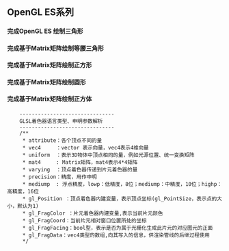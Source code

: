 ## OpenGL ES系列
#### 完成OpenGL ES 绘制三角形
#### 完成基于Matrix矩阵绘制等腰三角形
#### 完成基于Matrix矩阵绘制正方形
#### 完成基于Matrix矩阵绘制圆形
#### 完成基于Matrix矩阵绘制正方体
```
    -------------------------------
    GLSL着色器语言类型、申明参数解析
    -------------------------------
    /**
     * attribute：各个顶点不同的量
     * vec4     ：vector 表示向量，vec4表示4维向量
     * uniform  ：表示3D物体中顶点相同的量，例如光源位置、统一变换矩阵
     * mat4     : Matrix矩阵，mat4表示4*4矩阵
     * varying  ：顶点着色器传递到片元着色器的量
     * precision：精度，用作申明
     * mediump  : 浮点精度，lowp：低精度，8位；mediump：中精度，10位；highp：高精度，16位
     * gl_Position ：顶点着色器内建变量，表示顶点坐标(gl_PointSize，表示点的大小，默认为1)
     * gl_FragColor ：片元着色器内建变量,表示当前片元颜色
     * gl_FragCoord：当前片元相对窗口位置所处的坐标
     * gl_FragFacing：bool型，表示是否为属于光栅化生成此片元的对应图元的正面
     * gl_FragData：vec4类型的数组,向其写入的信息，供渲染管线的后继过程使用
     */    
```